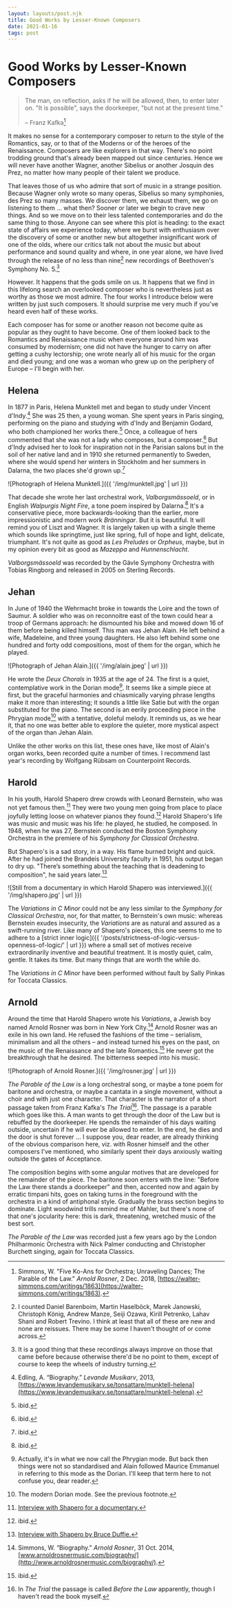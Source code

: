 ```yaml
---
layout: layouts/post.njk
title: Good Works by Lesser-Known Composers
date: 2021-01-16
tags: post
---
```


# Good Works by Lesser-Known Composers

> The man, on reflection, asks if he will be allowed, then, to enter later on. "It is possible", says the doorkeeper, "but not at the present time."
>
> – Franz Kafka[^1]

It makes no sense for a contemporary composer to return to the style of the Romantics, say, or to that of the Moderns or of the heroes of the Renaissance. Composers are like explorers in that way. There's no point trodding ground that's already been mapped out since centuries. Hence we will never have another Wagner, another Sibelius or another Josquin des Prez, no matter how many people of their talent we produce.

That leaves those of us who admire that sort of music in a strange position. Because Wagner only wrote so many operas, Sibelius so many symphonies, des Prez so many masses. We discover them, we exhaust them, we go on listening to them ... what then? Sooner or later we begin to crave new things. And so we move on to their less talented contemporaries and do the same thing to those. Anyone can see where this plot is heading: to the exact state of affairs we experience today, where we burst with enthusiasm over the discovery of some or another new but altogether insignificant work of one of the olds, where our critics talk not about the music but about performance and sound quality and where, in one year alone, we have lived through the release of no less than nine[^2] new recordings of Beethoven's Symphony No. 5.[^3]

However. It happens that the gods smile on us. It happens that we find in this lifelong search an overlooked composer who is nevertheless just as worthy as those we most admire. The four works I introduce below were written by just such composers. It should surprise me very much if you've heard even half of these works.

Each composer has for some or another reason not become quite as popular as they ought to have become. One of them looked back to the Romantics and Renaissance music when everyone around him was consumed by modernism; one did not have the hunger to carry on after getting a cushy lectorship; one wrote nearly all of his music for the organ and died young; and one was a woman who grew up on the periphery of Europe – I'll begin with her.

## Helena

In 1877 in Paris, Helena Munktell met and began to study under Vincent d'Indy.[^4] She was 25 then, a young woman. She spent years in Paris singing, performing on the piano and studying with d'Indy and Benjamin Godard, who both championed her works there.[^5] Once, a colleague of hers commented that she was not a lady who composes, but a composer.[^6] But d'Indy advised her to look for inspiration not in the Parisian salons but in the soil of her native land and in 1910 she returned permanently to Sweden, where she would spend her winters in Stockholm and her summers in Dalarna, the two places she'd grown up.[^7]

![Photograph of Helena Munktell.]({{ '/img/munktell.jpg' | url }})

That decade she wrote her last orchestral work, _Valborgsmässoeld_, or in English _Walpurgis Night Fire_, a tone poem inspired by Dalarna.[^8] It's a conservative piece, more backwards-looking than the earlier, more impressionistic and modern work _Bränningar_. But it is beautiful. It will remind you of Liszt and Wagner. It is largely taken up with a single theme which sounds like springtime, just like spring, full of hope and light, delicate, triumphant. It's not quite as good as _Les Preludes_ or _Orpheus_, maybe, but in my opinion every bit as good as _Mazeppa_ and _Hunnenschlacht_.

_Valborgsmässoeld_ was recorded by the Gävle Symphony Orchestra with Tobias Ringborg and released in 2005 on Sterling Records.

## Jehan

In June of 1940 the Wehrmacht broke in towards the Loire and the town of Saumur. A soldier who was on reconnoitre east of the town could hear a troop of Germans approach: he dismounted his bike and mowed down 16 of them before being killed himself. This man was Jehan Alain. He left behind a wife, Madeleine, and three young daughters. He also left behind some one hundred and forty odd compositions, most of them for the organ, which he played.

![Photograph of Jehan Alain.]({{ '/img/alain.jpeg' | url }})

He wrote the _Deux Chorals_ in 1935 at the age of 24. The first is a quiet, contemplative work in the Dorian mode[^9]. It seems like a simple piece at first, but the graceful harmonies and chiasmically varying phrase lengths make it more than interesting; it sounds a little like Satie but with the organ substituted for the piano. The second is an eerily proceeding piece in the Phrygian mode[^10] with a tentative, doleful melody. It reminds us, as we hear it, that no one was better able to explore the quieter, more mystical aspect of the organ than Jehan Alain.

Unlike the other works on this list, these ones have, like most of Alain's organ works, been recorded quite a number of times. I recommend last year's recording by Wolfgang Rübsam on Counterpoint Records.

## Harold

In his youth, Harold Shapero drew crowds with Leonard Bernstein, who was not yet famous then.[^11] They were two young men going from place to place joyfully letting loose on whatever pianos they found.[^12] Harold Shapero's life was music and music was his life: he played, he studied, he composed. In 1948, when he was 27, Bernstein conducted the Boston Symphony Orchestra in the premiere of his _Symphony for Classical Orchestra_.

But Shapero's is a sad story, in a way. His flame burned bright and quick. After he had joined the Brandeis University faculty in 1951, his output began to dry up. "There’s something about the teaching that is deadening to composition", he said years later.[^13]

![Still from a documentary in which Harold Shapero was interviewed.]({{ '/img/shapero.jpg' | url }})

The _Variations in C Minor_ could not be any less similar to the _Symphony for Classical Orchestra_, nor, for that matter, to Bernstein's own music: whereas Bernstein exudes insecurity, the _Variations_ are as natural and assured as a swift-running river. Like many of Shapero's pieces, this one seems to me to adhere to a [strict inner logic]({{ '/posts/strictness-of-logic-versus-openness-of-logic/' | url }}) where a small set of motives receive extraordinarily inventive and beautiful treatment. It is mostly quiet, calm, gentle. It takes its time. But many things that are worth the while do.

The _Variations in C Minor_ have been performed without fault by Sally Pinkas for Toccata Classics.

## Arnold

Around the time that Harold Shapero wrote his _Variations_, a Jewish boy named Arnold Rosner was born in New York City.[^14] Arnold Rosner was an exile in his own land. He refused the fashions of the time – serialism, minimalism and all the others – and instead turned his eyes on the past, on the music of the Renaissance and the late Romantics.[^15] He never got the breakthrough that he desired. The bitterness seeped into his music.

![Photograph of Arnold Rosner.]({{ '/img/rosner.jpg' | url }})

_The Parable of the Law_ is a long orchestral song, or maybe a tone poem for baritone and orchestra, or maybe a cantata in a single movement, without a choir and with just one character. That character is the narrator of a short passage taken from Franz Kafka's _The Trial_[^16]. The passage is a parable which goes like this. A man wants to get through the door of the Law but is rebuffed by the doorkeeper. He spends the remainder of his days waiting outside, uncertain if he will ever be allowed to enter. In the end, he dies and the door is shut forever ... I suppose you, dear reader, are already thinking of the obvious comparison here, viz. with Rosner himself and the other composers I've mentioned, who similarly spent their days anxiously waiting outside the gates of Acceptance.

The composition begins with some angular motives that are developed for the remainder of the piece. The baritone soon enters with the line: "Before the Law there stands a doorkeeper" and then, accented now and again by erratic timpani hits, goes on taking turns in the foreground with the orchestra in a kind of antiphonal style. Gradually the brass section begins to dominate. Light woodwind trills remind me of Mahler, but there's none of that one's jocularity here: this is dark, threatening, wretched music of the best sort.

_The Parable of the Law_ was recorded just a few years ago by the London Philharmonic Orchestra with Nick Palmer conducting and Christopher Burchett singing, again for Toccata Classics.

[^1]: Simmons, W. "Five Ko-Ans for Orchestra; Unraveling Dances; The Parable of the Law." _Arnold Rosner_, 2 Dec. 2018, [https://walter-simmons.com/writings/1863](https://walter-simmons.com/writings/1863).
[^2]: I counted Daniel Barenboim, Martin Haselböck, Marek Janowski, Christoph König, Andrew Manze, Seiji Ozawa, Kirill Petrenko, Lahav Shani and Robert Trevino. I think at least that all of these are new and none are reissues. There may be some I haven't thought of or come across.
[^3]: It is a good thing that these recordings always improve on those that came before because otherwise there'd be no point to them, except of course to keep the wheels of industry turning.
[^4]: Edling, A. “Biography.” _Levande Musikarv_, 2013, [https://www.levandemusikarv.se/tonsattare/munktell-helena](https://www.levandemusikarv.se/tonsattare/munktell-helena).
[^5]: ibid.
[^6]: ibid.
[^7]: ibid.
[^8]: ibid.
[^9]: Actually, it's in what we now call the Phrygian mode. But back then things were not so standardised and Alain followed Maurice Emmanuel in referring to this mode as the Dorian. I'll keep that term here to not confuse you, dear reader.
[^10]: The modern Dorian mode. See the previous footnote.
[^11]: [Interview with Shapero for a documentary.](https://www.youtube.com/watch?v=ZNNo8DrDCnM)
[^12]: ibid.
[^13]: [Interview with Shapero by Bruce Duffie.](http://www.bruceduffie.com/shapero.html)
[^14]: Simmons, W. “Biography.” _Arnold Rosner_, 31 Oct. 2014, [www.arnoldrosnermusic.com/biography/](http://www.arnoldrosnermusic.com/biography/).
[^15]: ibid.
[^16]: In _The Trial_ the passage is called _Before the Law_ apparently, though I haven't read the book myself.
